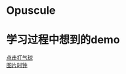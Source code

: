 # Opuscule
<h1>学习过程中想到的demo</h1>
<a href="https://htmlpreview.github.io/?https://github.com/cold-code/Opuscule/blob/master/Fly%20balloon/balloon.html">点击打气球</a><br>
<a href="https://htmlpreview.github.io/?https://github.com/cold-code/Opuscule/blob/master/The%20clock/The%20clock%20.html">图片时钟</a><br>
